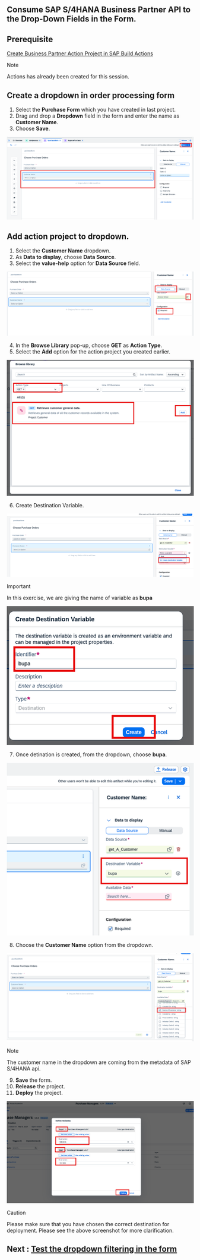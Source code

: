 ## Consume SAP S/4HANA Business Partner API to the Drop-Down Fields in the Form.

## Prerequisite

[Create Business Partner Action Project in SAP Build Actions](https://developers.sap.com/tutorials/spa-business-partner-action-create.html)

> [!NOTE]  
> Actions has already been created for this session.

## Create a dropdown in order processing form

1. Select the **Purchase Form** which you have created in last project.
2. Drag and drop a **Dropdown** field in the form and enter the name as **Customer Name**.
3. Choose **Save**.

![](../s4hana/images/form.png)


## Add action project to dropdown.

1. Select the **Customer Name** dropdown.
2. As **Data to display**, choose **Data Source**.
3. Select the **value-help** option for **Data Source** field.

![](../s4hana/images/chosesource.png)

4. In the **Browse Library** pop-up, choose **GET** as **Action Type**.
5. Select the **Add** option for the action project you created earlier.

![](../s4hana/images/chooseaction.png)

6. Create Destination Variable.

![](../s4hana/images/createdest.png)

> [!IMPORTANT]  
> In this exercise, we are giving the name of variable as **bupa**

![](../s4hana/images/createbupa.png)

7. Once detination is created, from the dropdown, choose **bupa**.

![](../s4hana/images/bupa.png)

8. Choose the **Customer Name** option from the dropdown.

![](../s4hana/images/custname.png)

> [!NOTE]  
> The customer name in the dropdown are coming from the metadata of SAP S/4HANA api.

9. **Save** the form.
10. **Release** the project.
11. **Deploy** the project.

![](../s4hana/images/dest.png)

> [!CAUTION]
> Please make sure that you have chosen the correct destination for deployment. Please see the above screenshot for more clarification.

## Next : [Test the dropdown filtering in the form](../s4hane2e/README.md)




